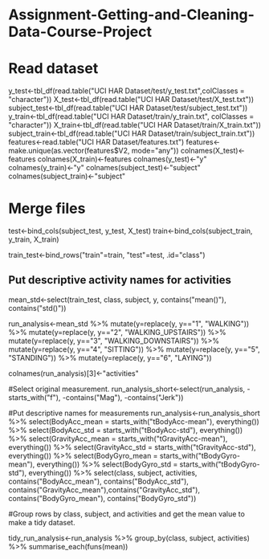 # Assignment-Getting-and-Cleaning-Data-Course-Project

# Read dataset
y_test<-tbl_df(read.table("UCI HAR Dataset/test/y_test.txt",colClasses = "character"))
X_test<-tbl_df(read.table("UCI HAR Dataset/test/X_test.txt"))
subject_test<-tbl_df(read.table("UCI HAR Dataset/test/subject_test.txt"))
y_train<-tbl_df(read.table("UCI HAR Dataset/train/y_train.txt", colClasses = "character"))
X_train<-tbl_df(read.table("UCI HAR Dataset/train/X_train.txt"))
subject_train<-tbl_df(read.table("UCI HAR Dataset/train/subject_train.txt"))
features<-read.table("UCI HAR Dataset/features.txt")
features<-make.unique(as.vector(features$V2, mode="any"))
colnames(X_test)<-features
colnames(X_train)<-features
colnames(y_test)<-"y"
colnames(y_train)<-"y"
colnames(subject_test)<-"subject"
colnames(subject_train)<-"subject"

# Merge files
test<-bind_cols(subject_test, y_test, X_test)
train<-bind_cols(subject_train, y_train, X_train)

train_test<-bind_rows("train"=train, "test"=test, .id="class") 

## Put descriptive activity names for activities
mean_std<-select(train_test, class, subject, y, contains("mean()"), contains("std()")) 

run_analysis<-mean_std %>% 
    mutate(y=replace(y, y=="1", "WALKING")) %>%
    mutate(y=replace(y, y=="2", "WALKING_UPSTAIRS")) %>%
    mutate(y=replace(y, y=="3", "WALKING_DOWNSTAIRS")) %>%
    mutate(y=replace(y, y=="4", "SITTING")) %>%
    mutate(y=replace(y, y=="5", "STANDING")) %>%
    mutate(y=replace(y, y=="6", "LAYING")) 

colnames(run_analysis)[3]<-"activities"

#Select original measurement.
run_analysis_short<-select(run_analysis, -starts_with("f"), -contains("Mag"), -contains("Jerk"))

#Put descriptive names for measurements
run_analysis<-run_analysis_short %>%
    select(BodyAcc_mean = starts_with("tBodyAcc-mean"), everything()) %>%
    select(BodyAcc_std = starts_with("tBodyAcc-std"), everything()) %>%
    select(GravityAcc_mean = starts_with("tGravityAcc-mean"), everything()) %>%
    select(GravityAcc_std = starts_with("tGravityAcc-std"), everything()) %>%
    select(BodyGyro_mean = starts_with("tBodyGyro-mean"), everything()) %>%
    select(BodyGyro_std = starts_with("tBodyGyro-std"), everything()) %>%
    select(class, subject, activities, contains("BodyAcc_mean"), contains("BodyAcc_std"), 
           contains("GravityAcc_mean"),contains("GravityAcc_std"),
           contains("BodyGyro_mean"), contains("BodyGyro_std"))

#Group rows by class, subject, and activities and get the mean value to make a tidy dataset.

tidy_run_analysis<-run_analysis %>% group_by(class, subject, activities) %>%
    summarise_each(funs(mean))
